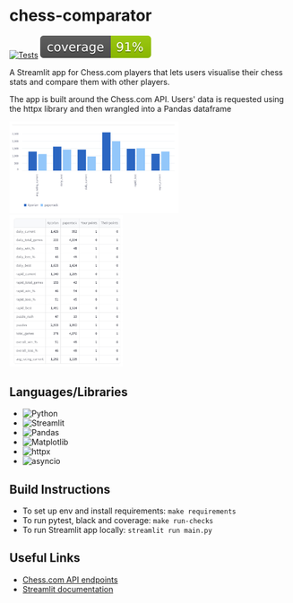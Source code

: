 # chess-comparator
[![Tests](https://github.com/FloatingBrioche/chess-comparator/actions/workflows/tests.yaml/badge.svg)](https://github.com/FloatingBrioche/chess-comparator/actions/workflows/tests.yaml)
[![Coverage](./docs/coverage.svg)](./docs/coverage.txt)

A Streamlit app for Chess.com players that lets users visualise their chess stats and compare them with other players.

The app is built around the Chess.com API. Users' data is requested using the httpx library and then wrangled into a Pandas dataframe

<img src="./docs/chess_comparator_bar.png" width="60%" height="60%" alt="Example bar chart comparison">

<img src="./docs/chess_comparator_table.png" width="40%" height="40%" alt="Example table  comparison">

## Languages/Libraries

- ![Python](https://img.shields.io/badge/python-3670A0?style=for-the-badge&logo=python&logoColor=ffdd54)
- ![Streamlit](https://img.shields.io/badge/-Streamlit-FF4B4B?style=flat&logo=streamlit&logoColor=white)
- ![Pandas](https://img.shields.io/badge/Pandas-150458?logo=pandas&logoColor=fff)
- ![Matplotlib](https://custom-icon-badges.demolab.com/badge/Matplotlib-71D291?logo=matplotlib&logoColor=fff)
- ![httpx](https://img.shields.io/badge/httpx-v.0.28.1-blue)
- ![asyncio](https://img.shields.io/badge/asyncio-v.3.4.3-blue)

## Build Instructions

- To set up env and install requirements: `make requirements`
- To run pytest, black and coverage: `make run-checks`
- To run Streamlit app locally: `streamlit run main.py`

## Useful Links

- [Chess.com API endpoints](https://www.chess.com/news/view/published-data-api)
- [Streamlit documentation](https://docs.streamlit.io/get-started)